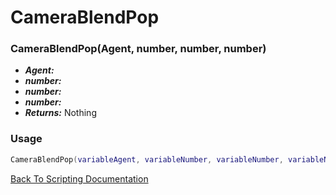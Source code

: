 # CameraBlendPop

### CameraBlendPop(Agent, number, number, number)
- ***Agent:*** 
- ***number:*** 
- ***number:*** 
- ***number:*** 
- ***Returns:*** Nothing

### Usage

```Lua
CameraBlendPop(variableAgent, variableNumber, variableNumber, variableNumber)
```


[Back To Scripting Documentation](../README.md)
